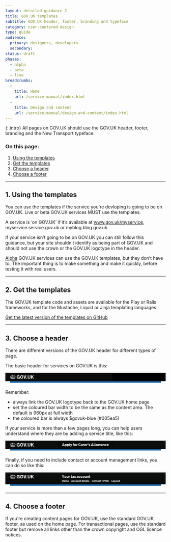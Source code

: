 ```yaml
---
layout: detailed-guidance-2
title: GOV.UK templates
subtitle: GOV.UK header, footer, branding and typeface
category: user-centered-design
type: guide
audience:
  primary: designers, developers
  secondary:
status: draft
phases:
  - alpha
  - beta
  - live
breadcrumbs:
  -
    title: Home
    url: /service-manual/index.html
  -
    title: Design and content
    url: /service-manual/design-and-content/index.html
---
```


{:.intro}
All pages on GOV.UK should use the GOV.UK header, footer, branding and the New Transport typeface.

### On this page:

1. [Using the templates](#using-the-templates)
2. [Get the templates](#get-the-templates)
3. [Choose a header](#choose-a-header)
4. [Choose a footer](#choose-a-footer)

---

<h2 class="heading-36" id="using-the-templates">1. Using the templates</h2>


You can use the templates if the service you're devloping is going to be on GOV.UK.
Live or beta GOV.UK services MUST use the templates.

A service is ‘on GOV.UK’ if it’s available at www.gov.uk/myservice, myservice.service.gov.uk or myblog.blog.gov.uk.

If your service isn’t going to be on GOV.UK you can still follow this guidance, but your site shouldn’t identify as being part of GOV.UK and should not use the crown or the GOV.UK logotype in the header. 

[Alpha](/service-manual/phases/alpha) GOV.UK services can use the GOV.UK templates, but they don’t have to.
The important thing is to make something and make it quickly, before testing it with real users.  


---

<h2 class="heading-36" id="get-the-templates">2. Get the templates</h2>

The GOV.UK template code and assets are available for the Play or Rails frameworks, and for the Mustache, Liquid or Jinja templating languages.

[Get the latest version of the templates on GitHub](https://github.com/alphagov/govuk_template)

---


<h2 class="heading-36" id="choose-a-header">3. Choose a header</h2>

There are different versions of the GOV.UK header for different types of page.

The basic header for services on GOV.UK is this:

<div class="example">
  <img src="/service-manual/assets/images/header-footer/header-pattern-1.png" alt="Header option 1">
</div>

Remember:

* always link the GOV.UK logotype back to the GOV.UK home page
* set the coloured bar width to be the same as the content area. The default is 960px at full width
* the coloured bar is always $govuk-blue (#005ea5)

If your service is more than a few pages long, you can help users understand where they are by adding a service title, like this:

<div class="example">
  <img src="/service-manual/assets/images/header-footer/header-pattern-2.png" alt="Header option 2">
</div>

Finally, if you need to include contact or account management links, you can do so like this:

<div class="example">
  <img src="/service-manual/assets/images/header-footer/header-pattern-3.png" alt="Header option 3">
</div>

---

<h2 class="heading-36" id="choose-a-footer">4. Choose a footer</h2>

If you're creating content pages for GOV.UK, use the standard GOV.UK footer, as used on the home page.
For transactional pages, use the standard footer but remove all links other than the crown copyright and OGL licence notices.
